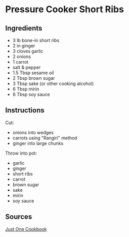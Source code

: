 # Pressure Cooker Short Ribs

## Ingredients

- 3 lb bone-in short ribs
- 2 in ginger
- 3 cloves garlic
- 2 onions
- 1 carrot
- salt & pepper
- 1.5 Tbsp sesame oil
- 2 Tbsp brown sugar
- 3 Tbsp sake (or other cooking alcohol)
- 6 Tbsp mirin
- 6 Tbsp soy sauce

## Instructions

Cut:

- onions into wedges
- carrots using "Rangiri" method
- ginger into large chunks

Throw into pot:

- garlic
- ginger
- short ribs
- carrot
- brown sugar
- sake
- mirin
- soy sauce

## Sources

[Just One Cookbook](http://www.justonecookbook.com/pressure-cooker-short-ribs/)
